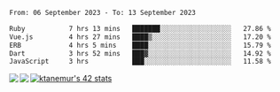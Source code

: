 <!--START_SECTION:waka-->

```txt
From: 06 September 2023 - To: 13 September 2023

Ruby           7 hrs 13 mins   ███████░░░░░░░░░░░░░░░░░░   27.86 %
Vue.js         4 hrs 27 mins   ████▒░░░░░░░░░░░░░░░░░░░░   17.20 %
ERB            4 hrs 5 mins    ████░░░░░░░░░░░░░░░░░░░░░   15.79 %
Dart           3 hrs 52 mins   ███▓░░░░░░░░░░░░░░░░░░░░░   14.92 %
JavaScript     3 hrs           ███░░░░░░░░░░░░░░░░░░░░░░   11.58 %
```

<!--END_SECTION:waka-->
<a href="https://github.com/anuraghazra/github-readme-stats">
  <img align="left" src="https://github-readme-stats.vercel.app/api?username=Tanesan&count_private=true&show_icons=true" />
<img align="left" src="https://github-readme-stats.vercel.app/api/top-langs/?username=Tanesan" />
</a>

[![ktanemur's 42 stats](https://badge42.vercel.app/api/v2/cl1wslf6s002109l771rng2w8/stats?cursusId=21&coalitionId=62)](https://github.com/JaeSeoKim/badge42)
